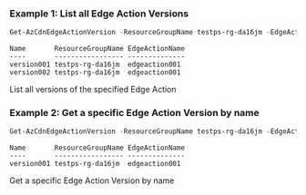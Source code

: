 ### Example 1: List all Edge Action Versions
```powershell
Get-AzCdnEdgeActionVersion -ResourceGroupName testps-rg-da16jm -EdgeActionName edgeaction001
```

```output
Name       ResourceGroupName EdgeActionName
----       ----------------- --------------
version001 testps-rg-da16jm  edgeaction001
version002 testps-rg-da16jm  edgeaction001
```

List all versions of the specified Edge Action

### Example 2: Get a specific Edge Action Version by name
```powershell
Get-AzCdnEdgeActionVersion -ResourceGroupName testps-rg-da16jm -EdgeActionName edgeaction001 -Name version001
```

```output
Name       ResourceGroupName EdgeActionName
----       ----------------- --------------
version001 testps-rg-da16jm  edgeaction001
```

Get a specific Edge Action Version by name

